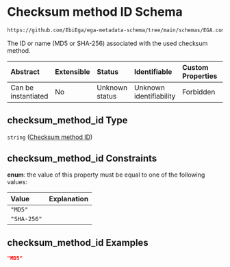 # Checksum method ID Schema

```txt
https://github.com/EbiEga/ega-metadata-schema/tree/main/schemas/EGA.common-definitions.json#/definitions/file_object/properties/checksum_method/properties/checksum_method_id
```

The ID or name (MD5 or SHA-256) associated with the used checksum method.

| Abstract            | Extensible | Status         | Identifiable            | Custom Properties | Additional Properties | Access Restrictions | Defined In                                                                                |
| :------------------ | :--------- | :------------- | :---------------------- | :---------------- | :-------------------- | :------------------ | :---------------------------------------------------------------------------------------- |
| Can be instantiated | No         | Unknown status | Unknown identifiability | Forbidden         | Allowed               | none                | [EGA.common-definitions.json*](../out/EGA.common-definitions.json "open original schema") |

## checksum_method_id Type

`string` ([Checksum method ID](ega-4-definitions-ega-file-object-properties-checksum-method-checksumalgorithm-properties-checksum-method-id.md))

## checksum_method_id Constraints

**enum**: the value of this property must be equal to one of the following values:

| Value       | Explanation |
| :---------- | :---------- |
| `"MD5"`     |             |
| `"SHA-256"` |             |

## checksum_method_id Examples

```json
"MD5"
```
